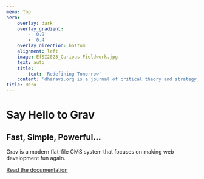 ```yaml
---
menu: Top
hero:
    overlay: dark
    overlay_gradient:
        - '0.9'
        - '0.4'
    overlay_direction: bottom
    alignment: left
    image: EfSI2023_Curious-Fieldwork.jpg
    text: auto
    title:
        text: 'Redefining Tomorrow'
    content: 'dharavi.org is a journal of critical theory and strategy, offering exceptional perspectives on the future of Dharavi''s redevelopment.'
title: Hero
---
```


# Say Hello to Grav
## Fast, Simple, Powerful...

Grav is a modern flat-file CMS system that focuses on making web development fun again.

[Read the documentation](https://learn.getgrav.org?classes=btn,btn-primary,btn-lg&target=_blank)





